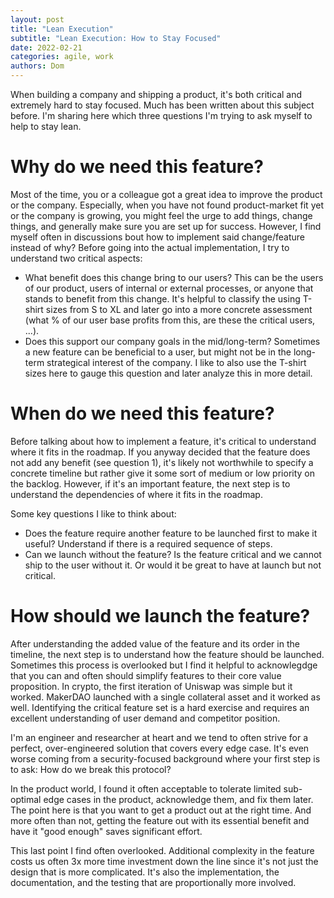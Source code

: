 ```yaml
---
layout: post
title: "Lean Execution"
subtitle: "Lean Execution: How to Stay Focused"
date: 2022-02-21
categories: agile, work
authors: Dom
---
```


When building a company and shipping a product, it's both critical and extremely hard to stay focused.
Much has been written about this subject before.
I'm sharing here which three questions I'm trying to ask myself to help to stay lean.

# Why do we need this feature?

Most of the time, you or a colleague got a great idea to improve the product or the company.
Especially, when you have not found product-market fit yet or the company is growing, you might feel the urge to add things, change things, and generally make sure you are set up for success.
However, I find myself often in discussions bout how to implement said change/feature instead of why?
Before going into the actual implementation, I try to understand two critical aspects:

- What benefit does this change bring to our users? This can be the users of our product, users of internal or external processes, or anyone that stands to benefit from this change. It's helpful to classify the using T-shirt sizes from S to XL and later go into a more concrete assessment (what % of our user base profits from this, are these the critical users, ...).
- Does this support our company goals in the mid/long-term? Sometimes a new feature can be beneficial to a user, but might not be in the long-term strategical interest of the company. I like to also use the T-shirt sizes here to gauge this question and later analyze this in more detail.


# When do we need this feature?

Before talking about how to implement a feature, it's critical to understand where it fits in the roadmap.
If you anyway decided that the feature does not add any benefit (see question 1), it's likely not worthwhile to specify a concrete timeline but rather give it some sort of medium or low priority on the backlog.
However, if it's an important feature, the next step is to understand the dependencies of where it fits in the roadmap.

Some key questions I like to think about:

- Does the feature require another feature to be launched first to make it useful? Understand if there is a required sequence of steps.
- Can we launch without the feature? Is the feature critical and we cannot ship to the user without it. Or would it be great to have at launch but not critical.

# How should we launch the feature?

After understanding the added value of the feature and its order in the timeline, the next step is to understand how the feature should be launched.
Sometimes this process is overlooked but I find it helpful to acknowlegdge that you can and often should simplify features to their core value proposition.
In crypto, the first iteration of Uniswap was simple but it worked.
MakerDAO launched with a single collateral asset and it worked as well.
Identifying the critical feature set is a hard exercise and requires an excellent understanding of user demand and competitor position.

I'm an engineer and researcher at heart and we tend to often strive for a perfect, over-engineered solution that covers every edge case.
It's even worse coming from a security-focused background where your first step is to ask: How do we break this protocol?

In the product world, I found it often acceptable to tolerate limited sub-optimal edge cases in the product, acknowledge them, and fix them later.
The point here is that you want to get a product out at the right time.
And more often than not, getting the feature out with its essential benefit and have it "good enough" saves significant effort.

This last point I find often overlooked. Additional complexity in the feature costs us often 3x more time investment down the line since it's not just the design that is more complicated. It's also the implementation, the documentation, and the testing that are proportionally more involved.
